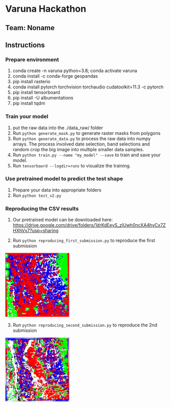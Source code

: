 # Varuna Hackathon

## Team: Noname

## Instructions

### Prepare environment

1. conda create -n varuna python=3.8; conda activate varuna
2. conda install -c conda-forge geopandas
3. pip install rasterio
4. conda install pytorch torchvision torchaudio cudatoolkit=11.3 -c pytorch
5. pip install tensorboard
6. pip install -U albumentations
7. pip install tqdm



### Train your model

1. put the raw data into the ./data_raw/ folder
2. Run `python generate_mask.py` to generate raster masks from polygons
3. Run `python generate_data.py` to process the raw data into numpy arrays. The process involved date selection, band selections and random crop the big image into multiple smaller data samples.
4. Run `python train.py --name "my_model" --save` to train and save your model. 
5. Run `tensorbaord --logdir=runs` to visualize the training. 



### Use pretrained model to predict the test shape

1. Prepare your data into appropriate folders
2. Run `python test_v2.py`


### Reproducing the CSV results

1. Our pretrained model can be downloaded here:
    https://drive.google.com/drive/folders/1drKdEeyS_zlUwh0ncXA4hyCx7ZHXhVx7?usp=sharing

2. Run `python reproducing_first_submission.py` to reproduce the first submission
<img src="v1_test_pred.png " width="200">

3. Run `python reproducing_second_submission.py` to reproduce the 2nd submission
<img src="v2_test_pred.png " width="200">

